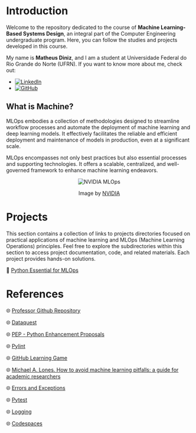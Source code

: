 # Introduction

Welcome to the repository dedicated to the course of **Machine Learning-Based Systems Design**, an integral part of the Computer Engineering undergraduate program. Here, you can follow the studies and projects developed in this course.

My name is **Matheus Diniz**, and I am a student at Universidade Federal do Rio Grande do Norte (UFRN). If you want to know more about me, check out:
- [![LinkedIn](https://img.shields.io/badge/linkedin-%230077B5.svg?style=for-the-badge&logo=linkedin&logoColor=white)](www.linkedin.com/in/dinizmaths)
- [![GitHub](https://img.shields.io/badge/github-%23121011.svg?style=for-the-badge&logo=github&logoColor=white)](https://github.com/DinizMaths)

## What is Machine?

MLOps embodies a collection of methodologies designed to streamline workflow processes and automate the deployment of machine learning and deep learning models. It effectively facilitates the reliable and efficient deployment and maintenance of models in production, even at a significant scale.

MLOps encompasses not only best practices but also essential processes and supporting technologies. It offers a scalable, centralized, and well-governed framework to enhance machine learning endeavors.

<div style="text-align: center;">
  <img src="https://blogs.nvidia.com/wp-content/uploads/2020/09/1-MLOps-NVIDIA-invert-final.jpg" alt="NVIDIA MLOps">

Image by [NVIDIA](https://blogs.nvidia.com/blog/2020/09/03/what-is-mlops/)
</div>

# Projects

This section contains a collection of links to projects directories focused on practical applications of machine learning and MLOps (Machine Learning Operations) principles. Feel free to explore the subdirectories within this section to access project documentation, code, and related materials. Each project provides hands-on solutions.

📁 [Python Essential for MLOps](./Python_Essentials_for_MLOps/)

# References

🌐 [Professor Github Repository](https://github.com/ivanovitchm/mlops)

🌐 [Dataquest](https://app.dataquest.io/)

🌐 [PEP - Python Enhancement Proposals](https://peps.python.org/pep-0000/#introduction)

🌐 [Pylint](https://github.com/pylint-dev/pylint)

🌐 [GitHub Learning Game](https://learngitbranching.js.org/)

🌐 [Michael A. Lones. How to avoid machine learning pitfalls: a guide for academic researchers](https://arxiv.org/abs/2108.02497)

🌐 [Errors and Exceptions](https://docs.python.org/3/tutorial/errors.html)

🌐 [Pytest](https://docs.pytest.org/en/latest/)

🌐 [Logging](https://realpython.com/python-logging/)

🌐 [Codespaces](https://learn.microsoft.com/pt-pt/training/student-hub/github-codespaces-for-students)
